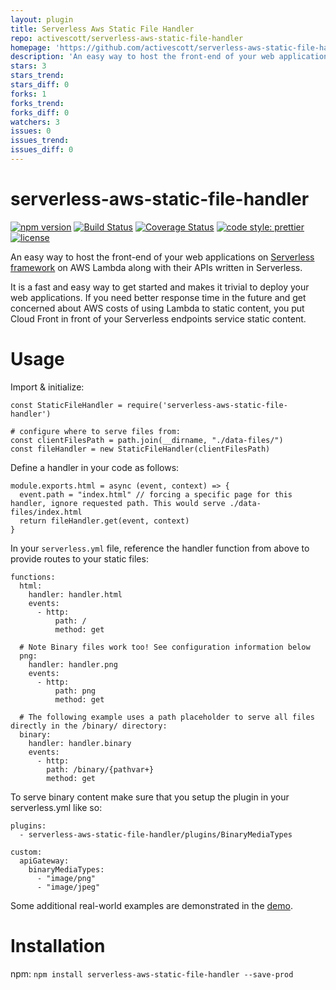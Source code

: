 ```yaml
---
layout: plugin
title: Serverless Aws Static File Handler
repo: activescott/serverless-aws-static-file-handler
homepage: 'https://github.com/activescott/serverless-aws-static-file-handler'
description: 'An easy way to host the front-end of your web applications on Serverless framework on AWS Lambda along with their APIs written in Serverless.'
stars: 3
stars_trend: 
stars_diff: 0
forks: 1
forks_trend: 
forks_diff: 0
watchers: 3
issues: 0
issues_trend: 
issues_diff: 0
---
```



# serverless-aws-static-file-handler

[![npm version](https://badge.fury.io/js/serverless-aws-static-file-handler.svg)](https://badge.fury.io/js/serverless-aws-static-file-handler)
[![Build Status](https://travis-ci.org/activescott/serverless-aws-static-file-handler.svg?branch=master)](https://travis-ci.org/activescott/serverless-aws-static-file-handler)
[![Coverage Status](https://coveralls.io/repos/github/activescott/serverless-aws-static-file-handler/badge.svg?branch=master)](https://coveralls.io/github/activescott/serverless-aws-static-file-handler?branch=master)
[![code style: prettier](https://img.shields.io/badge/code_style-prettier-ff69b4.svg?style=flat-square)](https://github.com/prettier/prettier)
[![license](https://img.shields.io/npm/l/serverless-aws-static-file-handler.svg)](https://www.npmjs.com/package/serverless-aws-static-file-handler)

An easy way to host the front-end of your web applications on [Serverless framework](https://github.com/serverless/serverless) on AWS Lambda along with their APIs written in Serverless.

It is a fast and easy way to get started and makes it trivial to deploy your web applications. If you need better response time in the future and get concerned about AWS costs of using Lambda to static content, you put Cloud Front in front of your Serverless endpoints service static content.

# Usage

Import & initialize:

    const StaticFileHandler = require('serverless-aws-static-file-handler')

    # configure where to serve files from:
    const clientFilesPath = path.join(__dirname, "./data-files/")
    const fileHandler = new StaticFileHandler(clientFilesPath)

Define a handler in your code as follows:

    module.exports.html = async (event, context) => {
      event.path = "index.html" // forcing a specific page for this handler, ignore requested path. This would serve ./data-files/index.html
      return fileHandler.get(event, context)
    }

In your `serverless.yml` file, reference the handler function from above to provide routes to your static files:

    functions:
      html:
        handler: handler.html
        events:
          - http:
              path: /
              method: get

      # Note Binary files work too! See configuration information below
      png:
        handler: handler.png
        events:
          - http:
              path: png
              method: get

      # The following example uses a path placeholder to serve all files directly in the /binary/ directory:
      binary:
        handler: handler.binary
        events:
          - http:
            path: /binary/{pathvar+}
            method: get

To serve binary content make sure that you setup the plugin in your serverless.yml like so:

    plugins:
      - serverless-aws-static-file-handler/plugins/BinaryMediaTypes

    custom:
      apiGateway:
        binaryMediaTypes:
          - "image/png"
          - "image/jpeg"

Some additional real-world examples are demonstrated in the [demo](demo/serverless.yml).

# Installation

npm: `npm install serverless-aws-static-file-handler --save-prod`
